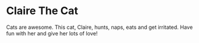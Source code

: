 # Claire The Cat
Cats are awesome. This cat, Claire, hunts, naps, eats and get irritated. Have fun with her and give her lots of love!
